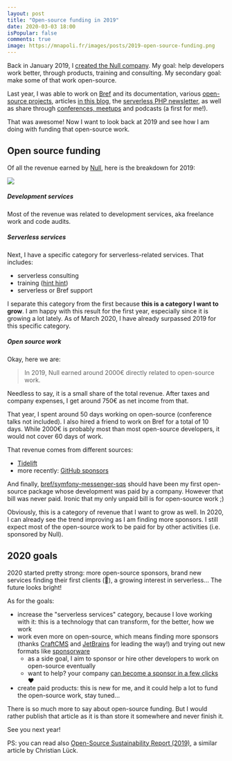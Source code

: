 ```yaml
---
layout: post
title: "Open-source funding in 2019"
date: 2020-03-03 18:00
isPopular: false
comments: true
image: https://mnapoli.fr/images/posts/2019-open-source-funding.png
---
```


Back in January 2019, I [created the Null company](/bref-is-backed-by-null/). My goal: help developers work better, through products, training and consulting. My secondary goal: make some of that work open-source.

Last year, I was able to work on [Bref](https://bref.sh/) and its documentation, various [open-source projects](https://github.com/mnapoli), articles [in this blog](/), the [serverless PHP newsletter](https://serverless-php.news/), as well as share through [conferences, meetups](/presentations/) and podcasts (a first for me!).

That was awesome! Now I want to look back at 2019 and see how I am doing with funding that open-source work.

<!--more-->

## Open source funding

Of all the revenue earned by [Null](https://null.tc/), here is the breakdown for 2019:

![](/images/posts/2019-open-source-funding.png)

##### Development services

Most of the revenue was related to development services, aka freelance work and code audits.

##### Serverless services

Next, I have a specific category for serverless-related services. That includes:

- serverless consulting
- training ([hint hint](https://training.bref.sh/))
- serverless or Bref support

I separate this category from the first because **this is a category I want to grow**. I am happy with this result for the first year, especially since it is growing a lot lately. As of March 2020, I have already surpassed 2019 for this specific category.

##### Open source work

Okay, here we are:

> In 2019, Null earned around 2000€ directly related to open-source work.

Needless to say, it is a small share of the total revenue. After taxes and company expenses, I get around 750€ as net income from that.

That year, I spent around 50 days working on open-source (conference talks not included). I also hired a friend to work on Bref for a total of 10 days. While 2000€ is probably most than most open-source developers, it would not cover 60 days of work.

That revenue comes from different sources:

- [Tidelift](https://tidelift.com/)
- more recently: [GitHub sponsors](https://github.com/sponsors/mnapoli)

And finally, [bref/symfony-messenger-sqs](https://github.com/brefphp/symfony-messenger-sqs) should have been my first open-source package whose development was paid by a company. However that bill was never paid. Ironic that my only unpaid bill is for open-source work ;)

Obviously, this is a category of revenue that I want to grow as well. In 2020, I can already see the trend improving as I am finding more sponsors. I still expect most of the open-source work to be paid for by other activities (i.e. sponsored by Null).

## 2020 goals

2020 started pretty strong: more open-source sponsors, brand new services finding their first clients (🤫), a growing interest in serverless… The future looks bright!

As for the goals:

- increase the "serverless services" category, because I love working with it: this is a technology that can transform, for the better, how we work
- work even more on open-source, which means finding more sponsors (thanks [CraftCMS](https://craftcms.com/) and [JetBrains](https://www.jetbrains.com/) for leading the way!) and trying out new formats like [sponsorware](https://calebporzio.com/sponsorware)
    - as a side goal, I aim to sponsor or hire other developers to work on open-source eventually
    - want to help? your company [can become a sponsor in a few clicks](https://github.com/sponsors/mnapoli) ❤️
- create paid products: this is new for me, and it could help a lot to fund the open-source work, stay tuned…

There is so much more to say about open-source funding. But I would rather publish that article as it is than store it somewhere and never finish it.

See you next year!

PS: you can read also [Open-Source Sustainability Report (2019)](https://clue.engineering/2020/2019-sustainability-report), a similar article by Christian Lück.
